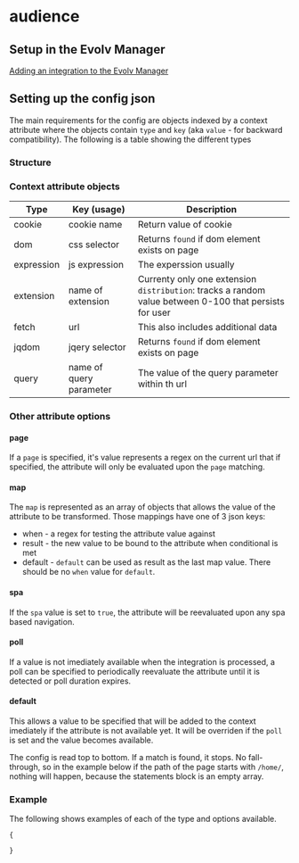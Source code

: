 # audience

## Setup in the Evolv Manager

[Adding an integration to the Evolv Manager](https://github.com/evolv-ai/env-integrations/blob/main/README.md)


## Setting up the config json
The main requirements for the config are objects indexed by a context attribute where the objects contain `type` and `key` (aka `value` - for backward compatibility). The following is a table showing the different types

### Structure


### Context attribute objects
| Type       | Key (usage)              | Description                                                                                            |
| ---------- | ------------------------ | ------------------------------------------------------------------------------------------------------ |
| cookie     | cookie name              | Return value of cookie                                                                                 |
| dom        | css selector             | Returns `found` if dom element exists on page                                                          |
| expression | js expression            | The experssion usually                                                                                 |
| extension  | name of extension        | Currenty only one extension `distribution`: tracks a random value between 0-100 that persists for user |
| fetch      | url                      | This also includes additional data                                                                     |
| jqdom      | jqery selector           | Returns `found` if dom element exists on page                                                          |
| query      | name of query parameter  | The value of the query parameter within th url                                                         |

### Other attribute options

#### page
If a `page` is specified, it's value represents a regex on the current url that if specified, the attribute will only be evaluated upon the `page` matching.

#### map
The `map` is represented as an array of objects that allows the value of the attribute to be transformed. Those mappings have
one of 3 json keys:
* when - a regex for testing the attribute value against
* result - the new value to be bound to the attribute when conditional is met
* default - `default` can be used as result as the last map value. There should be no `when` value for `default`.


#### spa
If the `spa` value is set to `true`, the attribute will be reevaluated upon any spa based navigation.

#### poll
If a value is not imediately available when the integration is processed, a poll can be specified to periodically reevaluate the attribute until it is detected or poll duration expires.

#### default
This allows a value to be specified that will be added to the context imediately if the attribute is not available yet. It will be overriden if the `poll` is set and the value becomes available.

The config is read top to bottom. If a match is found, it stops. No fall-through, so in the example below if the path of the page starts with `/home/`, nothing will happen, because the statements block is an empty array.

### Example
The following shows examples of each of the type and options available.

```
{

}
```
